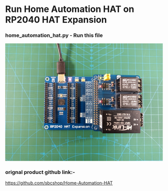# Run Home Automation HAT on RP2040 HAT Expansion
 

### home_automation_hat.py - Run this file

<img src = "https://github.com/sbcshop/RP2040-HAT-Expansion/blob/main/images/img5.jpg"/>

### orignal product github link:-
https://github.com/sbcshop/Home-Automation-HAT
